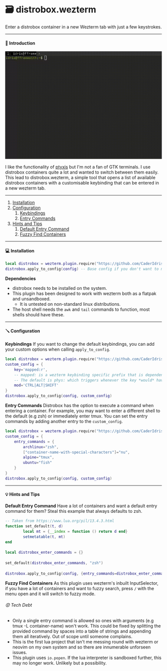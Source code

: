 # :card_file_box: distrobox.wezterm

Enter a distrobox container in a new Wezterm tab with just a few keystrokes.

---

#### :wave: Introduction

![Example](./img/distrobox-wezterm.gif)

I like the functionality of [ptyxis](https://gitlab.gnome.org/chergert/ptyxis) but I'm not a fan of GTK terminals. 
I use distrobox containers quite a lot and wanted to switch between them easily.
This lead to distrobox.wezterm, a simple tool that opens a list of available distrobox containers with a customisable keybinding that can be entered in a new wezterm tab.

---

1. [Installation](#installation)
2. [Configuration](#configuration)
    1. [Keybindings](#keybindings)
    2. [Entry Commands](#entry-commands)
3. [Hints and Tips](#hints-and-tips)
    1. [Default Entry Command](#default-entry-command)
    2. [Fuzzy Find Containers](#fuzzy-find-containers)

---

#### :computer: Installation <a name="installation"></a>

```lua
local distrobox = wezterm.plugin.require("https://github.com/CaderIdris/distrobox.wezterm")
distrobox.apply_to_config(config) -- Base config if you don't want to modify the defaults
```

**Dependencies**
- distrobox needs to be installed on the system.
- This plugin has been designed to work with wezterm both as a flatpak and unsandboxed.
    - It is untested on non-standard linux distributions.
- The host shell needs the `awk` and `tail` commands to function, most shells should have these.

---

#### :screwdriver: Configuration <a name="configuration"></a>

**Keybindings** <a name="keybindings"></a>
If you want to change the default keybindings, you can add your custom options when calling `apply_to_config`.

```lua
local distrobox = wezterm.plugin.require("https://github.com/CaderIdris/distrobox.wezterm")
custom_config = {
    key='mapped:r', 
    -- mapped: is a wezterm keybinding specific prefix that is dependent on the keyboard layout.
    -- The default is phys: which triggers whenever the key *would* have been pressed if the user was using a US ANSI kayboard
    mod='CTRL|ALT|SHIFT'
}
distrobox.apply_to_config(config, custom_config)
```

**Entry Commands** <a name="entry-commands"></a>
Distrobox has the option to execute a command when entering a container.
For example, you may want to enter a different shell to the default (e.g zsh) or immediately enter tmux.
You can set the entry commands by adding another entry to the `custom_config`.
```lua
local distrobox = wezterm.plugin.require("https://github.com/CaderIdris/distrobox.wezterm")
custom_config = {
    entry_commands = {
        archlinux="zsh",
        ["container-name-with-special-characters"]="nu",
        alpine="tmux",
        ubuntu="fish"
    }
}
distrobox.apply_to_config(config, custom_config)
```

---

#### :bulb: Hints and Tips <a name="hints-and-tips"></a>

**Default Entry Command** <a name="default-entry-command"></a>
Have a lot of containers and want a default entry command for them?
Steal this example that always defaults to zsh.
```lua
-- Taken from https://www.lua.org/pil/13.4.3.html
function set_default(t, d)
        local mt = {__index = function () return d end}
        setmetatable(t, mt)
end

local distrobox_enter_commands = {}

set_default(distrobox_enter_commands, "zsh")

distrobox.apply_to_config(config, {entry_commands=distrobox_enter_commands})
```
**Fuzzy Find Containers** <a name="fuzzy-find"></a>
As this plugin uses wezterm's inbuilt InputSelector, if you have a lot of containers and want to fuzzy search, press `/` with the menu open and it will switch to fuzzy mode.

###### :worried: Tech Debt

- Only a single entry command is allowed so ones with arguments (e.g tmux -L container-name) won't work. This could be fixed by splitting the provided command by spaces into a table of strings and appending them all iteratively. Out of scope until someone complains.
- This is the first lua project that isn't me messing round with wezterm or neovim on my own system and so there are innumerable unforseen issues.
- This plugin uses `io.popen`. If the lua interpreter is sandboxed further, this may no longer work. Unlikely but a possibility.
